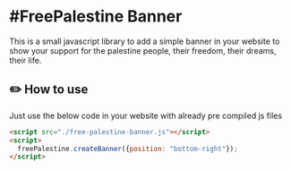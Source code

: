 
# #FreePalestine Banner

This is a small javascript library to add a simple banner in your website to show your support for the palestine people, their freedom, their dreams, their life.

## ✏️ How to use

Just use the below code in your website with already pre compiled js files
```html
<script src="./free-palestine-banner.js"></script>
<script>
  freePalestine.createBanner({position: "bottom-right"});
</script>
```